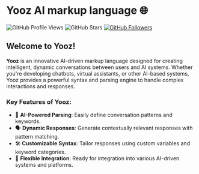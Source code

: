 # Yooz AI markup language 🌐

![GitHub Profile Views](https://komarev.com/ghpvc/?username=ai-yooz&style=flat-square&color=blue)
![GitHub Stars](https://img.shields.io/github/stars/ai-yooz?style=flat-square)
[![GitHub Followers](https://img.shields.io/github/followers/ai-yooz?style=flat-square)](https://github.com/ai-yooz?tab=followers)

## Welcome to Yooz!

**Yooz** is an innovative AI-driven markup language designed for creating intelligent, dynamic conversations between users and AI systems. Whether you're developing chatbots, virtual assistants, or other AI-based systems, Yooz provides a powerful syntax and parsing engine to handle complex interactions and responses.

### Key Features of Yooz:
- 🧠 **AI-Powered Parsing**: Easily define conversation patterns and keywords.
- 🗣 **Dynamic Responses**: Generate contextually relevant responses with pattern matching.
- 🛠 **Customizable Syntax**: Tailor responses using custom variables and keyword categories.
- 🔗 **Flexible Integration**: Ready for integration into various AI-driven systems and platforms.
